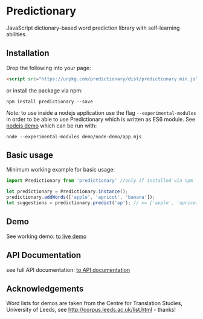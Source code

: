 # Predictionary
JavaScript dictionary-based word prediction library with self-learning abilities.

## Installation
Drop the following into your page:

```html
<script src="https://unpkg.com/predictionary/dist/predictionary.min.js"></script>
```

or install the package via npm:

`npm install predictionary --save`

*Note:* to use inside a nodejs application use the flag `--experimental-modules` in order to be able to use Predictionary which is written as ES6 module. See [nodejs demo](https://github.com/asterics/predictionary/blob/master/demo/node-demo/app.mjs) which can be run with:

`node --experimental-modules demo/node-demo/app.mjs`

## Basic usage
Minimum working example for basic usage:

```javascript
import Predictionary from 'predictionary' //only if installed via npm

let predictionary = Predictionary.instance();
predictionary.addWords(['apple', 'apricot', 'banana']);
let suggestions = predictionary.predict('ap'); // == ['apple', 'apricot'];
```

## Demo
See working demo: [to live demo](https://asterics.github.io/predictionary/demo/)

## API Documentation
see full API documentation: [to API documentation](https://asterics.github.io/predictionary/docs/Predictionary.html)

## Acknowledgements
Word lists for demos are taken from the Centre for Translation Studies, University of Leeds, see http://corpus.leeds.ac.uk/list.html - thanks!
